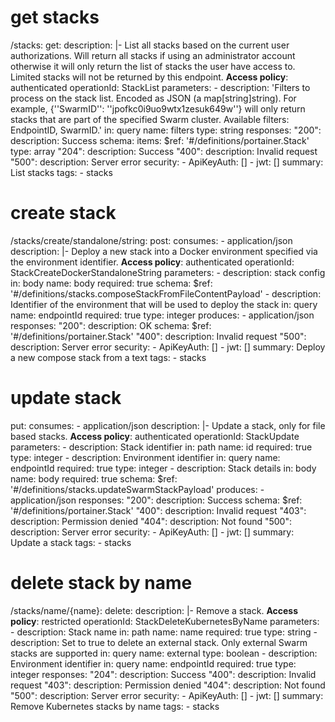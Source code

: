 # get stacks
/stacks:
    get:
      description: |-
        List all stacks based on the current user authorizations.
        Will return all stacks if using an administrator account otherwise it
        will only return the list of stacks the user have access to.
        Limited stacks will not be returned by this endpoint.
        **Access policy**: authenticated
      operationId: StackList
      parameters:
      - description: 'Filters to process on the stack list. Encoded as JSON (a map[string]string).
          For example, {''SwarmID'': ''jpofkc0i9uo9wtx1zesuk649w''} will only return
          stacks that are part of the specified Swarm cluster. Available filters:
          EndpointID, SwarmID.'
        in: query
        name: filters
        type: string
      responses:
        "200":
          description: Success
          schema:
            items:
              $ref: '#/definitions/portainer.Stack'
            type: array
        "204":
          description: Success
        "400":
          description: Invalid request
        "500":
          description: Server error
      security:
      - ApiKeyAuth: []
      - jwt: []
      summary: List stacks
      tags:
      - stacks

# create stack
/stacks/create/standalone/string:
    post:
      consumes:
      - application/json
      description: |-
        Deploy a new stack into a Docker environment specified via the environment identifier.
        **Access policy**: authenticated
      operationId: StackCreateDockerStandaloneString
      parameters:
      - description: stack config
        in: body
        name: body
        required: true
        schema:
          $ref: '#/definitions/stacks.composeStackFromFileContentPayload'
      - description: Identifier of the environment that will be used to deploy the
          stack
        in: query
        name: endpointId
        required: true
        type: integer
      produces:
      - application/json
      responses:
        "200":
          description: OK
          schema:
            $ref: '#/definitions/portainer.Stack'
        "400":
          description: Invalid request
        "500":
          description: Server error
      security:
      - ApiKeyAuth: []
      - jwt: []
      summary: Deploy a new compose stack from a text
      tags:
      - stacks
    
# update stack
put:
      consumes:
      - application/json
      description: |-
        Update a stack, only for file based stacks.
        **Access policy**: authenticated
      operationId: StackUpdate
      parameters:
      - description: Stack identifier
        in: path
        name: id
        required: true
        type: integer
      - description: Environment identifier
        in: query
        name: endpointId
        required: true
        type: integer
      - description: Stack details
        in: body
        name: body
        required: true
        schema:
          $ref: '#/definitions/stacks.updateSwarmStackPayload'
      produces:
      - application/json
      responses:
        "200":
          description: Success
          schema:
            $ref: '#/definitions/portainer.Stack'
        "400":
          description: Invalid request
        "403":
          description: Permission denied
        "404":
          description: Not found
        "500":
          description: Server error
      security:
      - ApiKeyAuth: []
      - jwt: []
      summary: Update a stack
      tags:
      - stacks

# delete stack by name
/stacks/name/{name}:
    delete:
      description: |-
        Remove a stack.
        **Access policy**: restricted
      operationId: StackDeleteKubernetesByName
      parameters:
      - description: Stack name
        in: path
        name: name
        required: true
        type: string
      - description: Set to true to delete an external stack. Only external Swarm
          stacks are supported
        in: query
        name: external
        type: boolean
      - description: Environment identifier
        in: query
        name: endpointId
        required: true
        type: integer
      responses:
        "204":
          description: Success
        "400":
          description: Invalid request
        "403":
          description: Permission denied
        "404":
          description: Not found
        "500":
          description: Server error
      security:
      - ApiKeyAuth: []
      - jwt: []
      summary: Remove Kubernetes stacks by name
      tags:
      - stacks